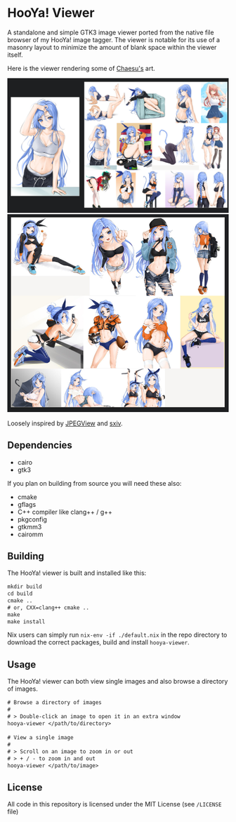 HooYa! Viewer
=============

A standalone and simple GTK3 image viewer ported from the native file browser of
my HooYa! image tagger. The viewer is notable for its use of a masonry layout
to minimize the amount of blank space within the viewer itself.

Here is the viewer rendering some of <a href="https://twitter.com/chaesuart">Chaesu's</a> art.

<p align="center">
    <img src="https://raw.githubusercontent.com/wesl-ee/hooya-viewer/trunk/doc/img/two-window.jpeg" />
    <img src="https://raw.githubusercontent.com/wesl-ee/hooya-viewer/trunk/doc/img/directory-view.jpeg" />
</p>

Loosely inspired by [JPEGView](https://sourceforge.net/projects/jpegview/) and
[sxiv](https://github.com/muennich/sxiv).

Dependencies
------------

- cairo
- gtk3

If you plan on building from source you will need these also:

- cmake
- gflags
- C++ compiler like clang++ / g++
- pkgconfig
- gtkmm3
- cairomm

Building
--------

The HooYa! viewer is built and installed like this:

```
mkdir build
cd build
cmake ..
# or, CXX=clang++ cmake ..
make
make install
```

Nix users can simply run `nix-env -if ./default.nix` in the repo directory to
download the correct packages, build and install `hooya-viewer`.

Usage
-----

The HooYa! viewer can both view single images and also browse a directory of
images.

```
# Browse a directory of images
#
# > Double-click an image to open it in an extra window
hooya-viewer </path/to/directory>

# View a single image
#
# > Scroll on an image to zoom in or out
# > + / - to zoom in and out
hooya-viewer </path/to/image>
```

License
-------

All code in this repository is licensed under the MIT License (see `/LICENSE` file)
